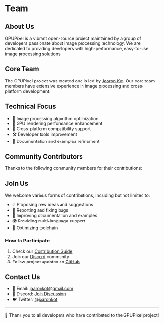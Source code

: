 <script setup>
import { VPTeamMembers } from 'vitepress/theme'

const members = [
  {
    avatar: 'https://www.github.com/jaaronkot.png',
    name: 'Jaaron Kot',
    title: 'Project Founder & Core Developer',
    desc: 'Focused on image processing and computer vision, with years of GPU optimization experience',
    links: [
      { icon: 'github', link: 'https://github.com/jaaronkot' },
      { icon: 'twitter', link: 'https://twitter.com/jaaronkot' }
    ]
  }
]

const contributors = [
  {
    avatar: 'https://github.com/leavenotrace.png',
    name: 'Leave No Trace',
    title: 'Community Contributor',
    desc: 'Focused on Android platform development'
  },
  {
    avatar: 'https://github.com/weiyu666.png',
    name: 'Wei Yu',
    title: 'Community Contributor',
    desc: 'Focused on iOS platform development'
  }
]
</script>

# Team

## About Us

GPUPixel is a vibrant open-source project maintained by a group of developers passionate about image processing technology. We are dedicated to providing developers with high-performance, easy-to-use image processing solutions.

## Core Team

The GPUPixel project was created and is led by [Jaaron Kot](https://github.com/jaaronkot). Our core team members have extensive experience in image processing and cross-platform development.

<VPTeamMembers size="medium" :members="members" />

## Technical Focus

- 🎨 Image processing algorithm optimization
- 🚀 GPU rendering performance enhancement
- 📱 Cross-platform compatibility support
- 🛠️ Developer tools improvement
- 📖 Documentation and examples refinement

## Community Contributors

Thanks to the following community members for their contributions:

<VPTeamMembers size="small" :members="contributors" />

## Join Us

We welcome various forms of contributions, including but not limited to:

- 💡 Proposing new ideas and suggestions
- 🐛 Reporting and fixing bugs
- 📝 Improving documentation and examples
- 🌍 Providing multi-language support
- 🔧 Optimizing toolchain

### How to Participate

1. Check our [Contribution Guide](../guide/contributing)
2. Join our [Discord](https://discord.gg/q2MjmqK4) community
3. Follow project updates on [GitHub](https://github.com/pixpark/gpupixel)

## Contact Us

- 📧 Email: [jaaronkot@gmail.com](mailto:jaaronkot@gmail.com)
- 💬 Discord: [Join Discussion](https://discord.gg/q2MjmqK4)
- 🐦 Twitter: [@jaaronkot](https://twitter.com/jaaronkot)

---

💝 Thank you to all developers who have contributed to the GPUPixel project!
